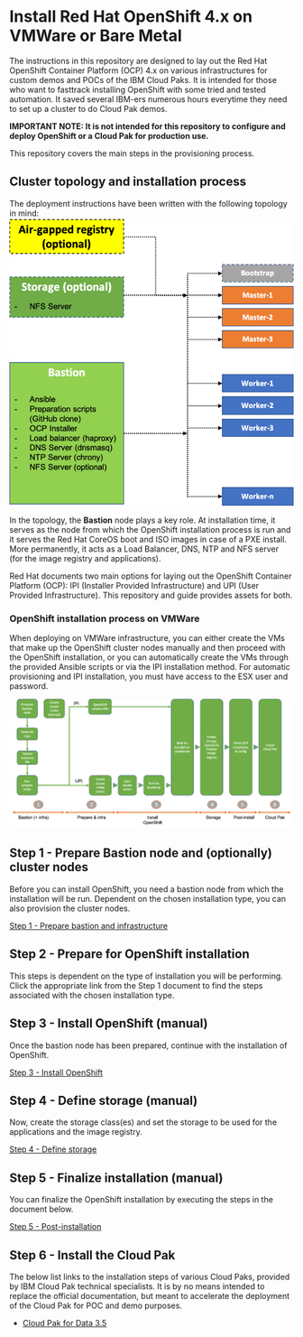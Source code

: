 # Install Red Hat OpenShift 4.x on VMWare or Bare Metal

The instructions in this repository are designed to lay out the Red Hat OpenShift Container Platform (OCP) 4.x on various infrastructures for custom demos and POCs of the IBM Cloud Paks. It is intended for those who want to fasttrack installing OpenShift with some tried and tested automation. It saved several IBM-ers numerous hours everytime they need to set up a cluster to do Cloud Pak demos.

**IMPORTANT NOTE: It is not intended for this repository to configure and deploy OpenShift or a Cloud Pak for production use.**

This repository covers the main steps in the provisioning process. 

## Cluster topology and installation process
The deployment instructions have been written with the following topology in mind:
![OpenShift 4.x cluster topology](/images/cluster-topology.png)

In the topology, the **Bastion** node plays a key role. At installation time, it serves as the node from which the OpenShift installation process is run and it serves the Red Hat CoreOS boot and ISO images in case of a PXE install. More permanently, it acts as a Load Balancer, DNS, NTP and NFS server (for the image registry and applications).

Red Hat documents two main options for laying out the OpenShift Container Platform (OCP): IPI (Installer Provided Infrastructure) and UPI (User Provided Infrastructure). This repository and guide provides assets for both.

### OpenShift installation process on VMWare
When deploying on VMWare infrastructure, you can either create the VMs that make up the OpenShift cluster nodes manually and then proceed with the OpenShift installation, or you can automatically create the VMs through the provided Ansible scripts or via the IPI installation method. For automatic provisioning and IPI installation, you must have access to the ESX user and password.

![VMWare - OCP installation process](/images/ocp-installation-process-vmware.png)

## Step 1 - Prepare Bastion node and (optionally) cluster nodes
Before you can install OpenShift, you need a bastion node from which the installation will be run. Dependent on the chosen installation type, you can also provision the cluster nodes.

[Step 1 - Prepare bastion and infrastructure](/doc/vmware-step-1-prepare-bastion.md)

## Step 2  - Prepare for OpenShift installation
This steps is dependent on the type of installation you will be performing. Click the appropriate link from the Step 1 document to find the steps associated with the chosen installation type.

## Step 3 - Install OpenShift (manual)
Once the bastion node has been prepared, continue with the installation of OpenShift.

[Step 3 - Install OpenShift](/doc/vmware-step-3-install-openshift.md)

## Step 4 - Define storage (manual)
Now, create the storage class(es) and set the storage to be used for the applications and the image registry.

[Step 4 - Define storage](/doc/vmware-step-4-define-storage.md)

## Step 5 - Finalize installation (manual)
You can finalize the OpenShift installation by executing the steps in the document below.

[Step 5 - Post-installation](/doc/vmware-step-5-post-install.md)

## Step 6 - Install the Cloud Pak
The below list links to the installation steps of various Cloud Paks, provided by IBM Cloud Pak technical specialists. It is by no means intended to replace the official documentation, but meant to accelerate the deployment of the Cloud Pak for POC and demo purposes.

* [Cloud Pak for Data 3.5](/doc/install-cp4d-35.md)